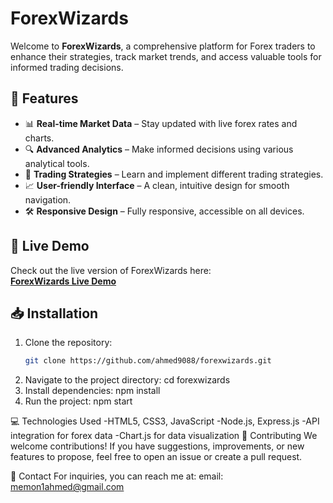 # ForexWizards

Welcome to **ForexWizards**, a comprehensive platform for Forex traders to enhance their strategies, track market trends, and access valuable tools for informed trading decisions.

## 🌟 Features

- 📊 **Real-time Market Data** – Stay updated with live forex rates and charts.
- 🔍 **Advanced Analytics** – Make informed decisions using various analytical tools.
- 🧠 **Trading Strategies** – Learn and implement different trading strategies.
- 📈 **User-friendly Interface** – A clean, intuitive design for smooth navigation.
- 🛠️ **Responsive Design** – Fully responsive, accessible on all devices.

## 🚀 Live Demo

Check out the live version of ForexWizards here:  
**[ForexWizards Live Demo](forexwizards.pro)**

## 📥 Installation

1. Clone the repository:
   ```bash
   git clone https://github.com/ahmed9088/forexwizards.git
2. Navigate to the project directory:
cd forexwizards
3. Install dependencies:
npm install
4. Run the project:
npm start

💻 Technologies Used
-HTML5, CSS3, JavaScript
-Node.js, Express.js
-API integration for forex data
-Chart.js for data visualization
🤝 Contributing
We welcome contributions! If you have suggestions, improvements, or new features to propose, feel free to open an issue or create a pull request.

📧 Contact
For inquiries, you can reach me at:
email: memon1ahmed@gmail.com
